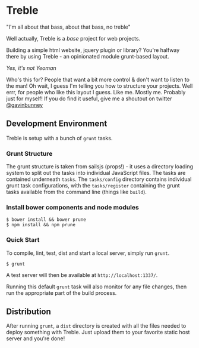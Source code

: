 # Treble

"I'm all about that bass, about that bass, no treble"

Well actually, Treble is a _base_ project for web projects.

Building a simple html website, jquery plugin or library? You're halfway there by using Treble - an opinionated module grunt-based layout.

_Yes, it's not Yeoman_

Who's this for? People that want a bit more control & don't want to listen to the man! Oh wait, I guess I'm telling you how to structure your projects.
Well errr, for people who like this layout I guess. Like me. Mostly me. Probably just for myself!
If you do find it useful, give me a shoutout on twitter [@gavinbunney](https://twitter.com/gavinbunney)

## Development Environment

Treble is setup with a bunch of `grunt` tasks.

### Grunt Structure

The grunt structure is taken from sailsjs (props!) - it uses a directory loading system to split out the tasks into individual
JavaScript files. The tasks are contained underneath `tasks`. The `tasks/config` directory contains individual grunt task
configurations, with the `tasks/register` containing the grunt tasks available from the command line (things like `build`).

### Install bower components and node modules

```
$ bower install && bower prune
$ npm install && npm prune
```

### Quick Start

To compile, lint, test, dist and start a local server, simply run `grunt`.

```
$ grunt
```

A test server will then be available at `http://localhost:1337/`.

Running this default `grunt` task will also monitor for any file changes, then run the appropriate part of the build process.

## Distribution

After running `grunt`, a `dist` directory is created with all the files needed to deploy something with Treble. Just upload them to your favorite static host server and you're done!
